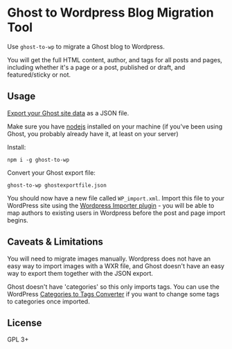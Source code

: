 # Ghost to Wordpress Blog Migration Tool

Use `ghost-to-wp` to migrate a Ghost blog to Wordpress.

You will get the full HTML content, author, and tags for all posts and pages, including whether it's a page or a post, published or draft, and featured/sticky or not.

## Usage

[Export your Ghost site data](https://ghost.org/faq/the-importer) as a JSON file.

Make sure you have [nodejs](https://nodejs.org/en/) installed on your machine (if you've been using Ghost, you probably already have it, at least on your server)

Install:

```
npm i -g ghost-to-wp
```

Convert your Ghost export file:

```
ghost-to-wp ghostexportfile.json
```

You should now have a new file called `WP_import.xml`. Import this file to your WordPress site using the [Wordpress Importer plugin](https://wordpress.org/plugins/wordpress-importer/) - you will be able to map authors to existing users in Wordpress before the post and page import begins.

## Caveats & Limitations

You will need to migrate images manually. Wordpress does not have an easy way to import images with a WXR file, and Ghost doesn't have an easy way to export them together with the JSON export.

Ghost doesn't have 'categories' so this only imports tags. You can use the WordPress [Categories to Tags Converter](https://wordpress.org/plugins/wpcat2tag-importer/) if you want to change some tags to categories once imported.

## License

GPL 3+